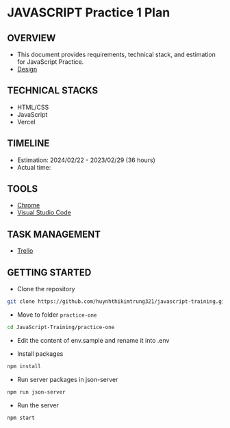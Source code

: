 # JAVASCRIPT Practice 1 Plan

## OVERVIEW

* This document provides requirements, technical stack, and estimation for JavaScript Practice.
* [Design](https://todomvc.com/examples/react/dist/)

## TECHNICAL STACKS

* HTML/CSS
* JavaScript
* Vercel

## TIMELINE

* Estimation: 2024/02/22 - 2023/02/29 (36 hours)
* Actual time: 

## TOOLS

* [Chrome](https://www.google.com/chrome/)
* [Visual Studio Code](https://code.visualstudio.com/)

## TASK MANAGEMENT

* [Trello](https://trello.com/b/nOVzsgmq/javascript-training)

## GETTING STARTED

* Clone the repository

```bash
git clone https://github.com/huynhthikimtrung321/javascript-training.git
```

* Move to folder `practice-one` 

```bash
cd JavaScript-Training/practice-one
```

* Edit the content of env.sample and rename it into .env

* Install packages

```bash
npm install
```

* Run server packages in json-server

```bash
npm run json-server
```

* Run the server

```bash
npm start
```
